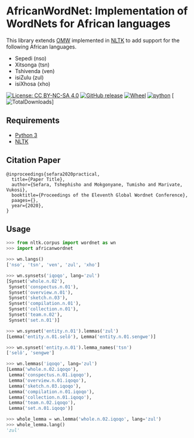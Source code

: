 # AfricanWordNet: Implementation of WordNets for African languages

This library extends [OMW](http://compling.hss.ntu.edu.sg/omw/) implemented in [NLTK](https://www.nltk.org/) to add support for the following African languages. 

- Sepedi (nso)
- Xitsonga (tsn)
- Tshivenda (ven)
- isiZulu (zul)
- isiXhosa (xho)

[![License: CC BY-NC-SA 4.0](https://img.shields.io/badge/License-CC%20BY--NC--SA%204.0-lightgrey.svg)](https://creativecommons.org/licenses/by-nc-sa/4.0/) [![GitHub release](https://img.shields.io/github/release/josephsefara/africanwordnet.svg?maxAge=3600)](https://github.com/josephsefara/africanwordnet/releases) [![Wheel](https://img.shields.io/pypi/wheel/africanwordnet.svg?maxAge=3600)](https://pypi.python.org/pypi/africanwordnet) [![python](https://img.shields.io/pypi/pyversions/africanwordnet.svg?maxAge=3600)](https://pypi.org/project/africanwordnet/) [![TotalDownloads](https://pepy.tech/badge/africanwordnet)]

## Requirements

* [Python 3](https://docs.python.org/3.5/)
* [NLTK](https://www.nltk.org/)
## Citation Paper
```
@inproceedings{sefara2020practical,
  title={Paper Title},
  author={Sefara, Tshephisho and Mokgonyane, Tumisho and Marivate, Vukosi},
  booktitle={Proceedings of the Eleventh Global Wordnet Conference},
  paages={},
  year={2020},
}
```

## Usage

```python
>>> from nltk.corpus import wordnet as wn
>>> import africanwordnet

>>> wn.langs()
['nso', 'tsn', 'ven', 'zul', 'xho']

>>> wn.synsets('iqoqo', lang='zul')
[Synset('whole.n.02'),
 Synset('conspectus.n.01'),
 Synset('overview.n.01'),
 Synset('sketch.n.03'),
 Synset('compilation.n.01'),
 Synset('collection.n.01'),
 Synset('team.n.02'),
 Synset('set.n.01')]

>>> wn.synset('entity.n.01').lemmas('zul')
[Lemma('entity.n.01.selô'), Lemma('entity.n.01.sengwe')]

>>> wn.synset('entity.n.01').lemma_names('tsn')
['selô', 'sengwe']

>>> wn.lemmas('iqoqo', lang='zul')
[Lemma('whole.n.02.iqoqo'),
 Lemma('conspectus.n.01.iqoqo'),
 Lemma('overview.n.01.iqoqo'),
 Lemma('sketch.n.03.iqoqo'),
 Lemma('compilation.n.01.iqoqo'),
 Lemma('collection.n.01.iqoqo'),
 Lemma('team.n.02.iqoqo'),
 Lemma('set.n.01.iqoqo')]

>>> whole_lemma = wn.lemma('whole.n.02.iqoqo', lang='zul')
>>> whole_lemma.lang()
'zul'
```

```

```